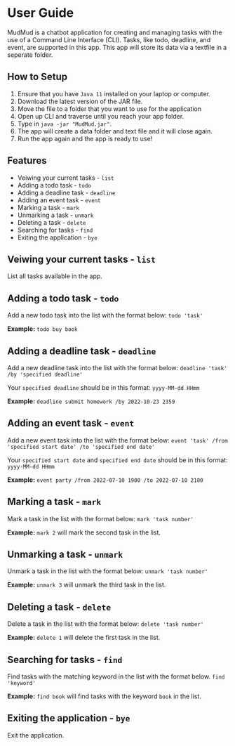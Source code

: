 # User Guide

MudMud is a chatbot application for creating and managing tasks with the use of a Command Line Interface (CLI). Tasks, like todo, deadline, and event, are supported in this app. This app will store its data via a textfile in a seperate folder.

## How to Setup

1. Ensure that you have `Java 11` installed on your laptop or computer.
2. Download the latest version of the JAR file.
3. Move the file to a folder that you want to use for the application
4. Open up CLI and traverse until you reach your app folder.
5. Type in `java -jar "MudMud.jar"`.
6. The app will create a data folder and text file and it will close again.
7. Run the app again and the app is ready to use!
   
## Features 
* Veiwing your current tasks - `list`
* Adding a todo task - `todo`
* Adding a deadline task - `deadline`
* Adding an event task - `event`
* Marking a task - `mark`
* Unmarking a task - `unmark`
* Deleting a task - `delete`
* Searching for tasks - `find`
* Exiting the application - `bye`

## Veiwing your current tasks - `list`
List all tasks available in the app.

## Adding a todo task - `todo`
Add a new todo task into the list with the format below:
`todo 'task'`

**Example:**
`todo buy book`

## Adding a deadline task - `deadline`
Add a new deadline task into the list with the format below:
`deadline 'task' /by 'specified deadline'`

Your `specified deadline` should be in this format:
`yyyy-MM-dd HHmm`

**Example:**
`deadline submit homework /by 2022-10-23 2359`

## Adding an event task - `event`
Add a new event task into the list with the format below:
`event 'task' /from 'specified start date' /to 'specified end date'`

Your `specified start date` and `specified end date` should be in this format:
`yyyy-MM-dd HHmm`

**Example:**
`event party /from 2022-07-10 1900 /to 2022-07-10 2100`

## Marking a task - `mark`
Mark a task in the list with the format below:
`mark 'task number'`

**Example:**
`mark 2` will mark the second task in the list.

## Unmarking a task - `unmark`
Unmark a task in the list with the format below:
`unmark 'task number'`

**Example:**
`unmark 3` will unmark the third task in the list.

## Deleting a task - `delete`
Delete a task in the list with the format below:
`delete 'task number'`

**Example:**
`delete 1` will delete the first task in the list.

## Searching for tasks - `find`
Find tasks with the matching keyword in the list with the format below.
`find 'keyword'`

**Example:**
`find book` will find tasks with the keyword `book` in the list.

## Exiting the application - `bye`
Exit the application.
